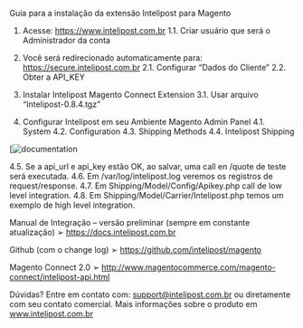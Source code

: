 Guia para a instalação da extensão Intelipost para Magento



1.	Acesse:   https://www.intelipost.com.br
1.1.	Criar usuário que será o Administrador da conta

2.	Você será redirecionado automaticamente para: https://secure.intelipost.com.br
2.1.	Configurar “Dados do Cliente”
2.2.	Obter a API_KEY

3.	Instalar Intelipost Magento Connect Extension
3.1.	Usar arquivo “Intelipost-0.8.4.tgz”

4.	Configurar Intelipost em seu Ambiente Magento Admin Panel
4.1.	System
4.2.	Configuration
4.3.	Shipping Methods
4.4.	Intelipost Shipping

 [![documentation](https://cloud.githubusercontent.com/assets/7913922/3859725/f59f522a-1f1b-11e4-8731-cf9359eb50fc.png)

4.5.	Se a api_url e api_key estão OK, ao salvar, uma call en /quote de teste será executada.
4.6.	Em /var/log/intelipost.log veremos os registros de request/response.
4.7.	Em Shipping/Model/Config/Apikey.php call de low level integration.
4.8. Em Shipping/Model/Carrier/Intelipost.php temos um exemplo de high level integration.

Manual de Integração – versão preliminar (sempre em constante atualização)
➢	https://docs.intelipost.com.br

Github (com o change log)
➢	https://github.com/intelipost/magento

Magento Connect 2.0
➢	http://www.magentocommerce.com/magento-connect/intelipost-api.html


Dúvidas?
Entre em contato com: support@intelipost.com.br ou diretamente com seu contato comercial. Mais informações sobre o produto em www.intelipost.com.br

